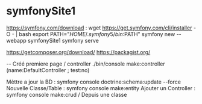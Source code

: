 # symfonySite1

https://symfony.com/download :
wget https://get.symfony.com/cli/installer -O - | bash
export PATH="$HOME/.symfony5/bin:$PATH"
symfony new --webapp symfonySite1
symfony serve

https://getcomposer.org/download/
https://packagist.org/

-- Créé premiere page / controller
./bin/console make:controller (name:DefaultController ; test:no)


Mèttre a jour la BD : symfony console doctrine:schema:update --force
Nouvelle Classe/Table : symfony console make:entity
Ajouter un Controller : symfony console make:crud / Depuis une classe
